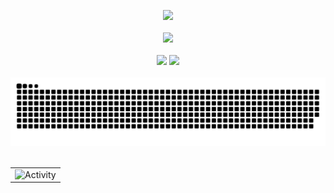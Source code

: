 <div align="center">

<img src="https://github-readme-streak-stats.herokuapp.com/?user=sc-zhang&theme=dark" /><br><br>
<img  src="https://github-profile-trophy.vercel.app/?username=sc-zhang&theme=gruvbox&row=1&column=6&no-frame=true&no-bg=true" /><br><br>
<img height="137px" src="https://github-readme-stats-git-masterrstaa-rickstaa.vercel.app/api?username=sc-zhang&show_icons=true&card_width=500&line_height=21&theme=dark" />
<img height="137px" src="https://github-readme-stats-git-masterrstaa-rickstaa.vercel.app/api/top-langs/?username=sc-zhang&layout=compact&card_width=450&langs_count=6&theme=dark" /><br><br>
![](https://raw.githubusercontent.com/sc-zhang/sc-zhang/main/assets/github-contribution-grid-snake.svg)<br><br>
<table align="center">
  <tr>
    <td><img src="https://github-readme-activity-graph.cyclic.app/graph?username=sc-zhang&theme=xcode" alt="Activity"/></td>
  </tr>
</table>

</div>
